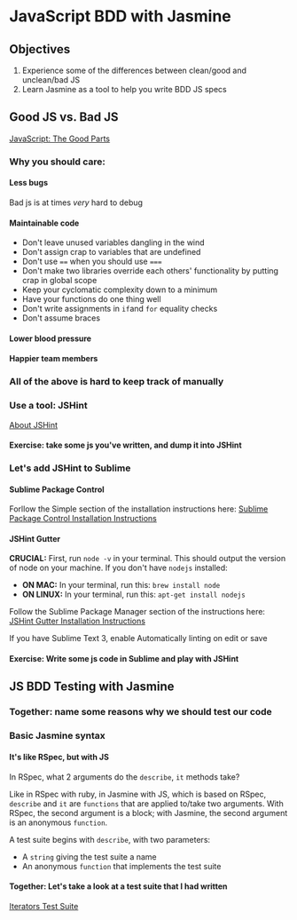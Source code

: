 # JavaScript BDD with Jasmine

## Objectives

1. Experience some of the differences between clean/good and unclean/bad JS
2. Learn Jasmine as a tool to help you write BDD JS specs

## Good JS vs. Bad JS

[JavaScript: The Good Parts](http://www.amazon.com/JavaScript-Good-Parts-Douglas-Crockford/dp/0596517742)

### Why you should care:

#### Less bugs

Bad js is at times *very* hard to debug

#### Maintainable code

* Don't leave unused variables dangling in the wind
* Don't assign crap to variables that are undefined
* Don't use `==` when you should use `===`
* Don't make two libraries override each others' functionality by putting crap in global scope
* Keep your cyclomatic complexity down to a minimum
* Have your functions do one thing well
* Don't write assignments in `if`and `for` equality checks
* Don't assume braces

#### Lower blood pressure

#### Happier team members

### All of the above is hard to keep track of manually

### Use a tool: JSHint

[About JSHint](http://www.jshint.com/about/)

#### Exercise: take some js you've written, and dump it into JSHint

### Let's add JSHint to Sublime

#### Sublime Package Control

Forllow the Simple section of the installation instructions here: [Sublime Package Control Installation Instructions](https://sublime.wbond.net/installation)

#### JSHint Gutter

**CRUCIAL:** First, run `node -v` in your terminal. This should output the version of node on your machine. If you don't have `nodejs` installed:

* **ON MAC:** In your terminal, run this: `brew install node`
* **ON LINUX:** In your terminal, run this: `apt-get install nodejs`

Follow the Sublime Package Manager section of the instructions here:
[JSHint Gutter Installation Instructions](https://sublime.wbond.net/packages/JSHint%20Gutter)

If you have Sublime Text 3, enable Automatically linting on edit or save

#### Exercise: Write some js code in Sublime and play with JSHint

## JS BDD Testing with Jasmine

### Together: name some reasons why we should test our code

### Basic Jasmine syntax

#### It's like RSpec, but with JS

In RSpec, what 2 arguments do the `describe`, `it` methods take?

Like in RSpec with ruby, in Jasmine with JS, which is based on RSpec, `describe` and `it` are `functions` that are applied to/take two arguments. With RSpec, the second argument is a block; with Jasmine, the second argument is an anonymous `function`.

A test suite begins with `describe`, with two parameters:

* A `string` giving the test suite a name
* An anonymous `function` that implements the test suite

#### Together: Let's take a look at a test suite that I had written

[Iterators Test Suite](spec/IteratorsSpec.js)